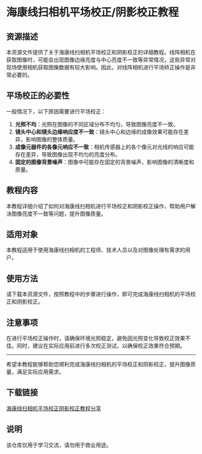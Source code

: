 # 海康线扫相机平场校正/阴影校正教程

## 资源描述

本资源文件提供了关于海康线扫相机平场校正和阴影校正的详细教程。线阵相机在获取图像时，可能会出现图像边缘亮度与中心亮度不一致等异常情况，这些异常对现场使用相机获取图像数据有较大影响。因此，对线阵相机进行平场矫正操作是非常必要的。

## 平场校正的必要性

一般情况下，以下原因需要进行平场校正：

1. **光照不均**：光照在图像的不同区域分布不均匀，导致图像亮度不一致。
2. **镜头中心和镜头边缘响应度不一致**：镜头中心和边缘的成像效果可能存在差异，影响图像的整体质量。
3. **成像元器件的各像元响应不一致**：相机传感器上的各个像元对光线的响应可能存在差异，导致图像出现不均匀的亮度分布。
4. **固定的图像背景噪声**：图像中可能存在固定的背景噪声，影响图像的清晰度和质量。

## 教程内容

本教程详细介绍了如何对海康线扫相机进行平场校正和阴影校正操作，帮助用户解决图像亮度不一致等问题，提升图像质量。

## 适用对象

本教程适用于使用海康线扫相机的工程师、技术人员以及对图像处理有需求的用户。

## 使用方法

请下载本资源文件，按照教程中的步骤进行操作，即可完成海康线扫相机的平场校正和阴影校正。

## 注意事项

在进行平场校正操作时，请确保环境光照稳定，避免因光照变化导致校正效果不佳。同时，建议在实际应用前进行多次校正测试，以确保校正效果符合预期。

---

希望本教程能够帮助您顺利完成海康线扫相机的平场校正和阴影校正，提升图像质量，满足实际应用需求。

## 下载链接
[海康线扫相机平场校正阴影校正教程分享](https://pan.quark.cn/s/c36ab1d808f8)

## 说明

该仓库仅用于学习交流，请勿用于商业用途。
